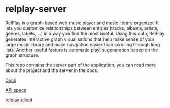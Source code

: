 # relplay-server
RelPlay is a graph-based web music player and music library organizer. It lets you customize relationships between entities (tracks, albums, artists, genres, labels, ...) in a way you find the most useful. Using this data, RelPlay generates interactive graph visualisations that help make sense of your large music library and make navigation easier than scrolling through long lists. Another useful feature is automatic playlist generation based on the graph structure.

This repo contains the server part of the application, you can read more about the project and the server in the docs.

[Docs](https://www.gitbook.com/book/krystofspl/relplay-docs/)

[API specs](https://app.swaggerhub.com/apis/krystofspl/relplay-api/1.0.0)

[relplay-client](https://github.com/krystofspl/relplay-client)

